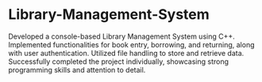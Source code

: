 # Library-Management-System
Developed a console-based Library Management System using C++. Implemented functionalities for book entry, borrowing, and returning, along with user authentication. Utilized file handling to store and retrieve data. Successfully completed the project individually, showcasing strong programming skills and attention to detail.
